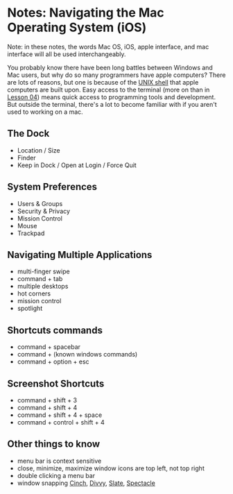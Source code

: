 # Notes: Navigating the Mac Operating System (iOS)

Note: in these notes, the words Mac OS, iOS, apple interface, and mac interface will all be used interchangeably.

You probably know there have been long battles between Windows and Mac users, but why do so many programmers have apple computers? There are lots of reasons, but one is because of the [UNIX shell](https://en.wikipedia.org/wiki/Unix) that apple computers are built upon. Easy access to the terminal (more on than in [Lesson 04](../../04-terminal/README.md)) means quick access to programming tools and development. But outside the terminal, there's a lot to become familiar with if you aren't used to working on a mac.

## The Dock
- Location / Size
- Finder
- Keep in Dock / Open at Login / Force Quit

## System Preferences
- Users & Groups
- Security & Privacy
- Mission Control
- Mouse
- Trackpad

## Navigating Multiple Applications
- multi-finger swipe
- command + tab
- multiple desktops
- hot corners
- mission control
- spotlight

## Shortcuts commands
- command + spacebar
- command + (known windows commands)
- command + option + esc

## Screenshot Shortcuts
- command + shift + 3
- command + shift + 4 
- command + shift + 4 + space
- command + control + shift + 4

## Other things to know
- menu bar is context sensitive
- close, minimize, maximize window icons are top left, not top right
- double clicking a menu bar
- window snapping [Cinch](http://www.irradiatedsoftware.com/cinch/), [Divvy](http://mizage.com/divvy/), [Slate](https://github.com/mattr-/slate), [Spectacle](https://www.spectacleapp.com/)

